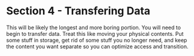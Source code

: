 # Section 4 - Transfering Data

This will be likely the longest and more boring portion. You will need to begin to transfer data. Treat this like moving your physical contents. Put some stuff in storage, get rid of some stuff you no longer need, and keep the content you want separate so you can optimize access and transition.

